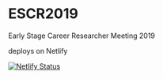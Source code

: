 # ESCR2019
Early Stage Career Researcher Meeting 2019


deploys on Netlify 


[![Netlify Status](https://api.netlify.com/api/v1/badges/aefc2304-ed66-4adc-9592-ec0e4cae1280/deploy-status)](https://app.netlify.com/sites/xenodochial-ritchie-7ce38a/deploys)
